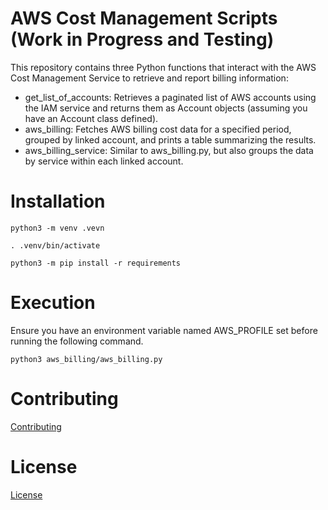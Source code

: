# AWS Cost Management Scripts (Work in Progress and Testing)

This repository contains three Python functions that interact with the AWS Cost Management Service to retrieve and report billing information:

- get_list_of_accounts: Retrieves a paginated list of AWS accounts using the IAM service and returns them as Account objects (assuming you have an Account class defined).
- aws_billing: Fetches AWS billing cost data for a specified period, grouped by linked account, and prints a table summarizing the results.
- aws_billing_service: Similar to aws_billing.py, but also groups the data by service within each linked account.

# Installation
`python3 -m venv .vevn`

`. .venv/bin/activate`

`python3 -m pip install -r requirements`

# Execution
Ensure you have an environment variable named AWS_PROFILE set before running the following command.

`python3 aws_billing/aws_billing.py`

# Contributing
[Contributing](CONTRIBUTING.md)

# License
[License](LICENSE)